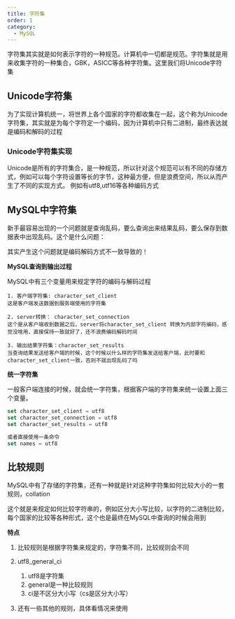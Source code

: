 ```yaml
---
title: 字符集
order: 1
category:
  - MySQL
---
```


字符集其实就是如何表示字符的一种规范。计算机中一切都是规范。字符集就是用来收集字符的一种集合，GBK，ASICC等各种字符集。这里我们将Unicode字符集

## Unicode字符集

为了实现计算机统一，将世界上各个国家的字符都收集在一起，这个称为Unicode字符集，其实就是为每个字符定一个编码，因为计算机中只有二进制，最终表达就是编码和解码的过程

### Unicode字符集实现

Unicode是所有的字符集合，是一种规范，所以针对这个规范可以有不同的存储方式，例如可以每个字符设置等长的字节，这种最方便，但是浪费空间，所以从而产生了不同的实现方式。
例如有utf8,utf16等各种编码方式

## MySQL中字符集

新手最容易出现的一个问题就是查询乱码，要么查询出来结果乱码，要么保存到数据表中出现乱码。这个是什么问题：

其实产生这个问题就是编码解码方式不一致导致的！

**MySQL查询到输出过程**

MySQL中有三个变量用来规定字符的编码与解码过程

```
1. 客户端字符集: character_set_client
这是客户端发送数据到服务端使用的字符集

2. server转换： character_set_connection
这个是从客户端收到数据之后，server将character_set_client 转换为内部字符编码，感觉没啥用，直接保持一致就好了，还不浪费编码解码时间

3. 输出结果字符集：character_set_results
当查询结果发送给客户端的时候，这个时候以什么样的字符集发送给客户端，此时要和character_set_client一致，否则不就出现乱码了吗

```

**统一字符集**

一般客户端连接的时候，就会统一字符集，根据客户端的字符集来统一设置上面三个变量。

```sql
set character_set_client = utf8
set character_set_connection = utf8
set character_set_results = utf8

或者直接使用一条命令
set names = utf8

```

## 比较规则
MySQL中有了存储的字符集，还有一种就是针对这种字符集如何比较大小的一套规则，collation

这个就是来规定如何比较字符串的，例如区分大小写比较，以字符的二进制比较，每个国家的比较等各种形式，这个也是最终在MySQL中查询的时候会用到

**特点**
1. 比较规则是根据字符集来规定的，字符集不同，比较规则会不同
2. utf8_general_ci
   1. utf8是字符集
   2. general是一种比较规则
   3. ci是不区分大小写（cs是区分大小写）

3. 还有一些其他的规则，具体看情况来使用





